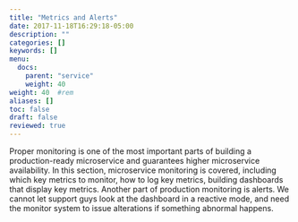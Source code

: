 ```yaml
---
title: "Metrics and Alerts"
date: 2017-11-18T16:29:18-05:00
description: ""
categories: []
keywords: []
menu:
  docs:
    parent: "service"
    weight: 40
weight: 40	#rem
aliases: []
toc: false
draft: false
reviewed: true
---
```


Proper monitoring is one of the most important parts of building a production-ready microservice and guarantees higher microservice availability. In this section, microservice monitoring is covered, including which key metrics to monitor, how to log key metrics, building dashboards that display key metrics. Another part of production monitoring is alerts. We cannot let support guys look at the dashboard in a reactive mode, and need the monitor system to issue alterations if something abnormal happens.





